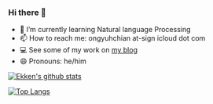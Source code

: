 ### Hi there 👋

<!--
**ong-ekken/ong-ekken** is a ✨ _special_ ✨ repository because its `README.md` (this file) appears on your GitHub profile.

Here are some ideas to get you started:
- 🔭 I’m currently working on ...
- 👯 I’m looking to collaborate on ...
- 🤔 I’m looking for help with ...
- 💬 Ask me about ...
- ⚡ Fun fact: 
...-->

- 🌱 I’m currently learning Natural language Processing
- 📫 How to reach me: ongyuhchian at-sign icloud dot com
- 💻 See some of my work on [my blog](https://ong-ekken.github.io/blog/)
- 😄 Pronouns: he/him

[![Ekken's github stats](https://github-readme-stats.vercel.app/api?username=ong-ekken&count_private=true&show_icons=true&theme=radical&hide_rank=false)](https://github.com/ong-ekken/github-readme-stats)

[![Top Langs](https://github-readme-stats.vercel.app/api/top-langs/?username=ong-ekken)](https://github.com/ong-ekken/github-readme-stats)
